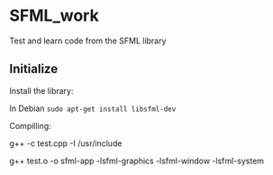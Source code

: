 # SFML_work
Test and learn code from the SFML library

## Initialize
Install the library:

In Debian 
`sudo apt-get install libsfml-dev`

Compilling:

g++ -c test.cpp -I /usr/include

g++ test.o -o sfml-app -lsfml-graphics -lsfml-window -lsfml-system

